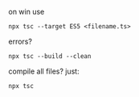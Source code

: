 on win use

```npx tsc --target ES5 <filename.ts>```

errors?

```npx tsc --build --clean```

compile all files? just:

```npx tsc```
